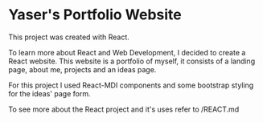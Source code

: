 # Yaser's Portfolio Website

This project was created with React. 

To learn more about React and Web Development, I decided to create a React website. This website is a portfolio of myself, it consists of a landing page, about me, projects and an ideas page.

For this project I used React-MDI components and some bootstrap styling for the ideas' page form.

To see more about the React project and it's uses refer to /REACT.md
